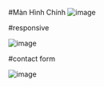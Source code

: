 #Màn Hình Chính 
![image](https://user-images.githubusercontent.com/100074935/182996194-b63a7ef6-e435-4f7a-9dab-36a7b6020b5b.png)


#responsive


![image](https://user-images.githubusercontent.com/100074935/182996231-b3192246-0c0a-4579-b15c-0d7235677a8a.png)

#contact form


![image](https://user-images.githubusercontent.com/100074935/182996318-de99770e-94eb-4d9b-a85d-8c59a0be57a7.png)
